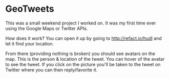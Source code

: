 GeoTweets
=========

This was a small weekend project I worked on. It was my first time ever using the Google Maps or Twitter APIs.

How does it work? You can open it up by going to http://refact.io/hudl and let it find your location.

From there (providing nothing is broken) you should see avatars on the map. This is the person & location of the tweet. You can hover of the avatar to see the tweet. If you click on the picture you'll be taken to the tweet on Twitter where you can then reply/favorite it.
